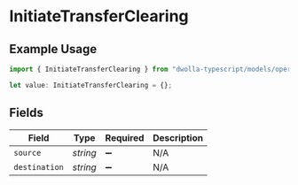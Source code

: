# InitiateTransferClearing

## Example Usage

```typescript
import { InitiateTransferClearing } from "dwolla-typescript/models/operations";

let value: InitiateTransferClearing = {};
```

## Fields

| Field              | Type               | Required           | Description        |
| ------------------ | ------------------ | ------------------ | ------------------ |
| `source`           | *string*           | :heavy_minus_sign: | N/A                |
| `destination`      | *string*           | :heavy_minus_sign: | N/A                |